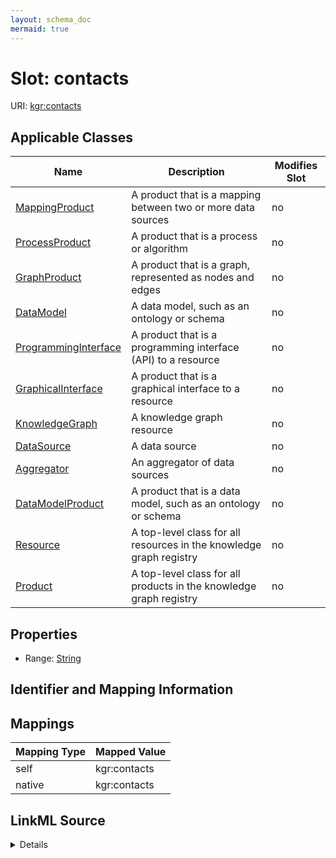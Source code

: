 ```yaml
---
layout: schema_doc
mermaid: true
---
```




# Slot: contacts



URI: [kgr:contacts](https://w3id.org/bridge2ai/data-sheets-schema/contacts)



<!-- no inheritance hierarchy -->





## Applicable Classes

| Name | Description | Modifies Slot |
| --- | --- | --- |
| [MappingProduct](MappingProduct.html) | A product that is a mapping between two or more data sources |  no  |
| [ProcessProduct](ProcessProduct.html) | A product that is a process or algorithm |  no  |
| [GraphProduct](GraphProduct.html) | A product that is a graph, represented as nodes and edges |  no  |
| [DataModel](DataModel.html) | A data model, such as an ontology or schema |  no  |
| [ProgrammingInterface](ProgrammingInterface.html) | A product that is a programming interface (API) to a resource |  no  |
| [GraphicalInterface](GraphicalInterface.html) | A product that is a graphical interface to a resource |  no  |
| [KnowledgeGraph](KnowledgeGraph.html) | A knowledge graph resource |  no  |
| [DataSource](DataSource.html) | A data source |  no  |
| [Aggregator](Aggregator.html) | An aggregator of data sources |  no  |
| [DataModelProduct](DataModelProduct.html) | A product that is a data model, such as an ontology or schema |  no  |
| [Resource](Resource.html) | A top-level class for all resources in the knowledge graph registry |  no  |
| [Product](Product.html) | A top-level class for all products in the knowledge graph registry |  no  |







## Properties

* Range: [String](String.html)





## Identifier and Mapping Information








## Mappings

| Mapping Type | Mapped Value |
| ---  | ---  |
| self | kgr:contacts |
| native | kgr:contacts |




## LinkML Source

<details>
```yaml
name: contacts
alias: contacts
domain_of:
- Resource
- Product
range: string

```
</details>
